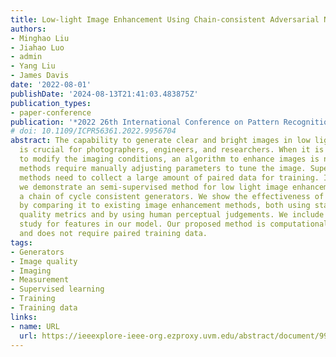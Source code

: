 ```yaml
---
title: Low-light Image Enhancement Using Chain-consistent Adversarial Networks
authors:
- Minghao Liu
- Jiahao Luo
- admin
- Yang Liu
- James Davis
date: '2022-08-01'
publishDate: '2024-08-13T21:41:03.483875Z'
publication_types:
- paper-conference
publication: '*2022 26th International Conference on Pattern Recognition (ICPR)*'
# doi: 10.1109/ICPR56361.2022.9956704
abstract: The capability to generate clear and bright images in low light situations
  is crucial for photographers, engineers, and researchers. When it is not possible
  to modify the imaging conditions, an algorithm to enhance images is needed. Traditional
  methods require manually adjusting parameters to tune the image. Supervised learning
  methods need to collect a large amount of paired data for training. In this paper,
  we demonstrate an semi-supervised method for low light image enhancement, using
  a chain of cycle consistent generators. We show the effectiveness of our method
  by comparing it to existing image enhancement methods, both using standard image
  quality metrics and by using human perceptual judgements. We include an ablation
  study for features in our model. Our proposed method is computationally efficient
  and does not require paired training data.
tags:
- Generators
- Image quality
- Imaging
- Measurement
- Supervised learning
- Training
- Training data
links:
- name: URL
  url: https://ieeexplore-ieee-org.ezproxy.uvm.edu/abstract/document/9956704
---
```

